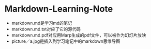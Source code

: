 # Markdown-Learning-Note

* markdown.md是学习md的笔记
* markdown.md.txt对应了它的源代码
* markdown.md.pdf对应用Marp生成的pdf文件，可以被作为幻灯片放映
* picture／a.jpg是插入到学习笔记中的markdown思维导图
